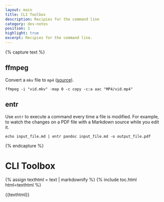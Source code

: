 ```yaml
---
layout: main
title: CLI Toolbox
description: Recipies for the command line
category: dev-notes
position: 1
highlight: true
excerpt: Recipies for the command line.
---
```


{% capture text %}

## ffmpeg

Convert a `mkv` file to `mp4` ([source](https://stackoverflow.com/questions/63664953/converting-mkv-to-mp4#63665557)).

```shell
ffmpeg -i "vid.mkv" -map 0 -c copy -c:a aac "MP4/vid.mp4"
```

## entr

Use `entr` to execute a command every time a file is modified. For example, to watch the changes on a PDF file with a Markdown source while you edit it.

```shell
echo input_file.md | entr pandoc input_file.md -o output_file.pdf
```


{% endcapture %}

# CLI Toolbox

<nav role="doc-index" id="toc" class="card">
{% assign texthtml = text | markdownify %}
{% include toc.html html=texthtml %}
</nav>

{{texthtml}}